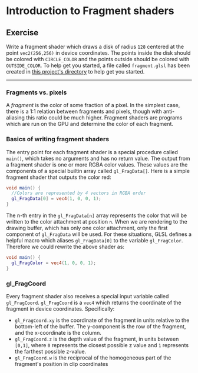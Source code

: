 # Introduction to Fragment shaders

## Exercise

Write a fragment shader which draws a disk of radius `128` centered at the point `vec2(256,256)` in device coordinates. The points inside the disk should be colored with `CIRCLE_COLOR` and the points outside should be colored with `OUTSIDE_COLOR`. To help get you started, a file called `fragment.glsl` has been created in <a href="/open/frag-1" target="_blank">this project's directory</a> to help get you started.

---

### Fragments vs. pixels

A _fragment_ is the color of some fraction of a pixel. In the simplest case, there is a 1:1 relation between fragments and pixels, though with anti-aliasing this ratio could be much higher. Fragment shaders are programs which are run on the GPU and determine the color of each fragment.

### Basics of writing fragment shaders

The entry point for each fragment shader is a special procedure called `main()`, which takes no arguments and has no return value. The output from a fragment shader is one or more RGBA color values. These values are the components of a special builtin array called `gl_FragData[]`. Here is a simple fragment shader that outputs the color red:

```glsl
void main() {
  //Colors are represented by 4 vectors in RGBA order
  gl_FragData[0] = vec4(1, 0, 0, 1);
}
```

The n-th entry in the `gl_FragData[n]` array represents the color that will be written to the color attachment at position `n`. When we are rendering to the drawing buffer, which has only one color attachment, only the first component of `gl_FragData` will be used. For these situations, GLSL defines a helpful macro which aliases `gl_FragData[0]` to the variable `gl_FragColor`. Therefore we could rewrite the above shader as:

```glsl
void main() {
  gl_FragColor = vec4(1, 0, 0, 1);
}
```

### gl_FragCoord

Every fragment shader also receives a special input variable called `gl_FragCoord`. `gl_FragCoord` is a `vec4` which returns the coordinate of the fragment in device coordinates. Specifically:

- `gl_FragCoord.xy` is the coordinate of the fragment in units relative to the bottom-left of the buffer. The y-component is the row of the fragment, and the x-coordinate is the column.
- `gl_FragCoord.z` is the depth value of the fragment, in units between `[0,1]`, where `0` represents the closest possible z value and `1` represents the farthest possible z-value.
- `gl_FragCoord.w` is the reciprocal of the homogeneous part of the fragment's position in clip coordinates
